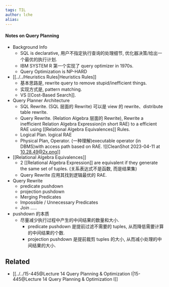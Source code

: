 ```yaml
---
tags: TIL
author: lche
alias: 
---
```


#### Notes on Query Planning
- Background Info
	- SQL is declarative, 用户不指定执行查询的处理细节, 优化器决策/给出一个最优的执行计划.
	- IBM SYSTEM R 第一个实现了 query optimizer in 1970s.
	- Query Optimization is NP-HARD
- [[../../Heuristics Rules|Heuristics Rules]]
	- 基本思路是, rewrite query to remove stupid/inefficient things.
	- 实现方式是, pattern matching.
	- VS [[Cost-Based Search]].
- Query Planner Architecture
	- SQL Rewrite. (SQL 层面的 Rewrite) 可以是 view 的 rewrite、distribute table rewrite.
	- Query Rewrite. (Relation Algebra 层面的 Rewrite), Rewrite a inefficient Relation Algebra Expression(in short RAE) to a efficient RAE using [[Relational Algebra Equivalences]] Rules.
	- Logical Plan. logical RAE
	- Physical Plan, Operator. (一种理解)executable operator (in DBMS)with access path based on RAE.
	![[CleanShot 2023-04-11 at 10.28.49@2x.png]]
- [[Relational Algebra Equivalences]]
	- 2 [[Relational Algebra Expression]] are equivalent if they generate the same set of tuples. (关系表达式不是函数, 而是结果集)
	- Query Rewrite 应用其找到逻辑最优的 RAE.
- Query Rewrite
	- predicate pushdown
	- projection pushdown
	- Merging Predicates
	- Impossible / Unnecessary Predicates
	- Join .....
- pushdown 的本质
	- 尽量减少执行过程中产生的中间结果的数量和大小.
		- predicate pushdown 是提前过滤不需要的 tuples, 从而降低需要计算的中间结果的个数.
		- projection pushdown 是提前裁剪 tuples 的大小, 从而减小处理的中间结果的大小.

## Related
- [[../../15-445@Lecture 14 Query Planning & Optimization I|15-445@Lecture 14 Query Planning & Optimization I]]